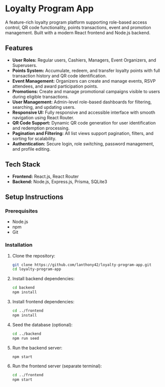# Loyalty Program App

A feature-rich loyalty program platform supporting role-based access control, QR code functionality, points transactions, event and promotion management. Built with a modern React frontend and Node.js backend.

## Features

- **User Roles:** Regular users, Cashiers, Managers, Event Organizers, and Superusers.
- **Points System:** Accumulate, redeem, and transfer loyalty points with full transaction history and QR code identification.
- **Event Management:** Organizers can create and manage events, RSVP attendees, and award participation points.
- **Promotions:** Create and manage promotional campaigns visible to users during eligible transactions.
- **User Management:** Admin-level role-based dashboards for filtering, searching, and updating users.
- **Responsive UI:** Fully responsive and accessible interface with smooth navigation using React Router.
- **QR Code Support:** Dynamic QR code generation for user identification and redemption processing.
- **Pagination and Filtering:** All list views support pagination, filters, and sorting for scalability.
- **Authentication:** Secure login, role switching, password management, and profile editing.

## Tech Stack

- **Frontend:** React.js, React Router
- **Backend:** Node.js, Express.js, Prisma, SQLite3

## Setup Instructions

### Prerequisites

- Node.js
- npm
- Git

### Installation

1. Clone the repository:

    ```bash
    git clone https://github.com/lanthony42/loyalty-program-app.git
    cd loyalty-program-app
    ```

2. Install backend dependencies:

    ```bash
    cd backend
    npm install
    ```

3. Install frontend dependencies:

    ```bash
    cd ../frontend
    npm install
    ```

4. Seed the database (optional):

    ```bash
    cd ../backend
    npm run seed
    ```
  
5. Run the backend server:

    ```bash
    npm start
    ```
  
6. Run the frontend server (separate terminal):

    ```bash
    cd ../frontend
    npm start
    ```
